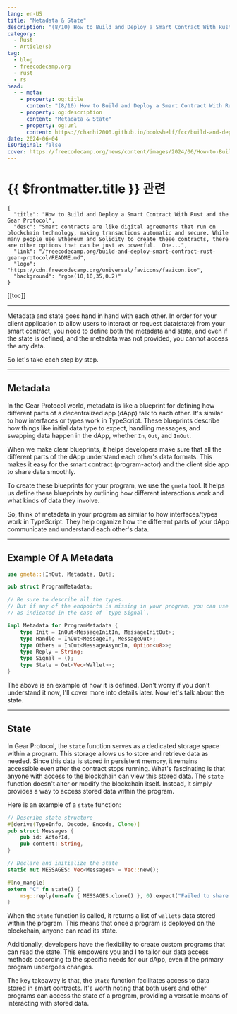 ```yaml
---
lang: en-US
title: "Metadata & State"
description: "(8/10) How to Build and Deploy a Smart Contract With Rust and the Gear Protocol"
category: 
  - Rust
  - Article(s)
tag: 
  - blog
  - freecodecamp.org
  - rust
  - rs
head:
  - - meta:
    - property: og:title
      content: "(8/10) How to Build and Deploy a Smart Contract With Rust and the Gear Protocol"
    - property: og:description
      content: "Metadata & State"
    - property: og:url
      content: https://chanhi2000.github.io/bookshelf/fcc/build-and-deploy-smart-contract-rust-gear-protocol/metadata-amp-state.html
date: 2024-06-04
isOriginal: false
cover: https://freecodecamp.org/news/content/images/2024/06/How-to-Build-and-Deploy-a-Smart-Contract-With-Rust-and-the-Gear-Protocol-Cover.png
---
```


# {{ $frontmatter.title }} 관련

```component VPCard
{
  "title": "How to Build and Deploy a Smart Contract With Rust and the Gear Protocol",
  "desc": "Smart contracts are like digital agreements that run on blockchain technology, making transactions automatic and secure. While many people use Ethereum and Solidity to create these contracts, there are other options that can be just as powerful.  One...",
  "link": "/freecodecamp.org/build-and-deploy-smart-contract-rust-gear-protocol/README.md",
  "logo": "https://cdn.freecodecamp.org/universal/favicons/favicon.ico",
  "background": "rgba(10,10,35,0.2)"
}
```

[[toc]]

---

<SiteInfo
  name="How to Build and Deploy a Smart Contract With Rust and the Gear Protocol"
  desc="Smart contracts are like digital agreements that run on blockchain technology, making transactions automatic and secure. While many people use Ethereum and Solidity to create these contracts, there are other options that can be just as powerful.  One..."
  url="https://freecodecamp.org/news/build-and-deploy-smart-contract-rust-gear-protocol#heading-metadata-amp-state"
  logo="https://cdn.freecodecamp.org/universal/favicons/favicon.ico"
  preview="https://freecodecamp.org/news/content/images/2024/06/How-to-Build-and-Deploy-a-Smart-Contract-With-Rust-and-the-Gear-Protocol-Cover.png"/>

Metadata and state goes hand in hand with each other. In order for your client application to allow users to interact or request data(state) from your smart contract, you need to define both the metadata and state, and even if the state is defined, and the metadata was not provided, you cannot access the any data.

So let's take each step by step.

---

## Metadata

In the Gear Protocol world, metadata is like a blueprint for defining how different parts of a decentralized app (dApp) talk to each other. It's similar to how interfaces or types work in TypeScript. These blueprints describe how things like initial data type to expect, handling messages, and swapping data happen in the dApp, whether `In`, `Out`, and `InOut`.

When we make clear blueprints, it helps developers make sure that all the different parts of the dApp understand each other's data formats. This makes it easy for the smart contract (program-actor) and the client side app to share data smoothly.

To create these blueprints for your program, we use the `gmeta` tool. It helps us define these blueprints by outlining how different interactions work and what kinds of data they involve.

So, think of metadata in your program as similar to how interfaces/types work in TypeScript. They help organize how the different parts of your dApp communicate and understand each other's data.

---

## Example Of A Metadata

```rs
use gmeta::{InOut, Metadata, Out};

pub struct ProgramMetadata;

// Be sure to describe all the types.
// But if any of the endpoints is missing in your program, you can use ();
// as indicated in the case of `type Signal`.

impl Metadata for ProgramMetadata {
    type Init = InOut<MessageInitIn, MessageInitOut>;
    type Handle = InOut<MessageIn, MessageOut>;
    type Others = InOut<MessageAsyncIn, Option<u8>>;
    type Reply = String;
    type Signal = ();
    type State = Out<Vec<Wallet>>;
}
```

The above is an example of how it is defined. Don't worry if you don't understand it now, I'll cover more into details later. Now let's talk about the state.

---

## State

In Gear Protocol, the `state` function serves as a dedicated storage space within a program. This storage allows us to store and retrieve data as needed. Since this data is stored in persistent memory, it remains accessible even after the contract stops running. What's fascinating is that anyone with access to the blockchain can view this stored data. The `state` function doesn't alter or modify the blockchain itself. Instead, it simply provides a way to access stored data within the program.

Here is an example of a `state` function:

```rs
// Describe state structure
#[derive(TypeInfo, Decode, Encode, Clone)]
pub struct Messages {
    pub id: ActorId,
    pub content: String,
}

// Declare and initialize the state
static mut MESSAGES: Vec<Messages> = Vec::new();

#[no_mangle]
extern "C" fn state() {
    msg::reply(unsafe { MESSAGES.clone() }, 0).expect("Failed to share state");
}
```

When the `state` function is called, it returns a list of `wallets` data stored within the program. This means that once a program is deployed on the blockchain, anyone can read its state.

Additionally, developers have the flexibility to create custom programs that can read the state. This empowers you and I to tailor our data access methods according to the specific needs for our dApp, even if the primary program undergoes changes.

The key takeaway is that, the `state` function facilitates access to data stored in smart contracts. It's worth noting that both users and other programs can access the state of a program, providing a versatile means of interacting with stored data.
